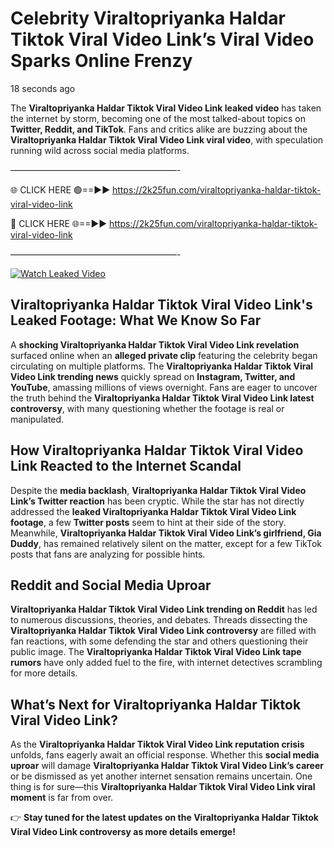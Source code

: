 # Celebrity Viraltopriyanka Haldar Tiktok Viral Video Link’s Viral Video Sparks Online Frenzy

18 seconds ago

The **Viraltopriyanka Haldar Tiktok Viral Video Link leaked video** has taken the internet by storm, becoming one of the most talked-about topics on **Twitter, Reddit, and TikTok**. Fans and critics alike are buzzing about the **Viraltopriyanka Haldar Tiktok Viral Video Link viral video**, with speculation running wild across social media platforms.

———————————————————-

🌐 CLICK HERE 🟢==►► https://2k25fun.com/viraltopriyanka-haldar-tiktok-viral-video-link

🔴 CLICK HERE 🌐==►► https://2k25fun.com/viraltopriyanka-haldar-tiktok-viral-video-link

———————————————————-

[![Watch Leaked Video](https://miro.medium.com/v2/resize:fit:828/format:webp/1*cilzJN44JGOrTw9NJCrNHA.gif "Watch Leaked Video")](https://2k25fun.com/viraltopriyanka-haldar-tiktok-viral-video-link)

## **Viraltopriyanka Haldar Tiktok Viral Video Link's Leaked Footage: What We Know So Far**  
A **shocking Viraltopriyanka Haldar Tiktok Viral Video Link revelation** surfaced online when an **alleged private clip** featuring the celebrity began circulating on multiple platforms. The **Viraltopriyanka Haldar Tiktok Viral Video Link trending news** quickly spread on **Instagram, Twitter, and YouTube**, amassing millions of views overnight. Fans are eager to uncover the truth behind the **Viraltopriyanka Haldar Tiktok Viral Video Link latest controversy**, with many questioning whether the footage is real or manipulated.  

## **How Viraltopriyanka Haldar Tiktok Viral Video Link Reacted to the Internet Scandal**  
Despite the **media backlash**, **Viraltopriyanka Haldar Tiktok Viral Video Link’s Twitter reaction** has been cryptic. While the star has not directly addressed the **leaked Viraltopriyanka Haldar Tiktok Viral Video Link footage**, a few **Twitter posts** seem to hint at their side of the story. Meanwhile, **Viraltopriyanka Haldar Tiktok Viral Video Link’s girlfriend, Gia Duddy**, has remained relatively silent on the matter, except for a few TikTok posts that fans are analyzing for possible hints.  

## **Reddit and Social Media Uproar**  
**Viraltopriyanka Haldar Tiktok Viral Video Link trending on Reddit** has led to numerous discussions, theories, and debates. Threads dissecting the **Viraltopriyanka Haldar Tiktok Viral Video Link controversy** are filled with fan reactions, with some defending the star and others questioning their public image. The **Viraltopriyanka Haldar Tiktok Viral Video Link tape rumors** have only added fuel to the fire, with internet detectives scrambling for more details.  

## **What’s Next for Viraltopriyanka Haldar Tiktok Viral Video Link?**  
As the **Viraltopriyanka Haldar Tiktok Viral Video Link reputation crisis** unfolds, fans eagerly await an official response. Whether this **social media uproar** will damage **Viraltopriyanka Haldar Tiktok Viral Video Link’s career** or be dismissed as yet another internet sensation remains uncertain. One thing is for sure—this **Viraltopriyanka Haldar Tiktok Viral Video Link viral moment** is far from over.  

👉 **Stay tuned for the latest updates on the Viraltopriyanka Haldar Tiktok Viral Video Link controversy as more details emerge!**  